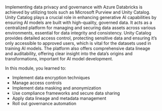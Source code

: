 Implementing data privacy and governance with Azure Databricks is achieved by utilizing tools such as Microsoft Purview and Unity Catalog. Unity Catalog plays a crucial role in enhancing generative AI capabilities by ensuring AI models are built with high-quality, governed data. It acts as a centralized platform for managing and securing data assets across various environments, essential for data integrity and consistency. Unity Catalog provides detailed access control, protecting sensitive data and ensuring it’s only accessible to approved users, which is vital for the datasets used in training AI models. The platform also offers comprehensive data lineage and auditability, offering clear insight into the data’s origins and transformations, important for AI model development.

In this module, you learned to:
- Implement data encryption techniques
- Manage access controls
- Implement data masking and anonymization
- Use compliance frameworks and secure data sharing
- Apply data lineage and metadata management
- Roll out governance automation